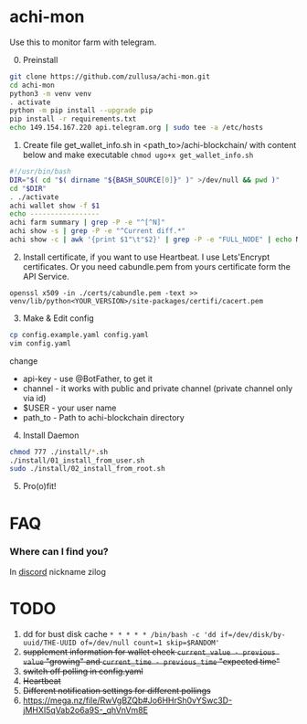 # achi-mon

Use this to monitor farm with telegram.

0. Preinstall

```bash
git clone https://github.com/zullusa/achi-mon.git
cd achi-mon
python3 -m venv venv
. activate
python -m pip install --upgrade pip
pip install -r requirements.txt
echo 149.154.167.220 api.telegram.org | sudo tee -a /etc/hosts
```

1. Create file get_wallet_info.sh in <path_to>/achi-blockchain/ with content below and make executable `chmod ugo+x get_wallet_info.sh`
```bash
#!/usr/bin/bash
DIR="$( cd "$( dirname "${BASH_SOURCE[0]}" )" >/dev/null && pwd )"
cd "$DIR"
. ./activate
achi wallet show -f $1
echo -----------------
achi farm summary | grep -P -e "^[^N]"
achi show -s | grep -P -e "^Current diff.*"
achi show -c | awk '{print $1"\t"$2}' | grep -P -e "FULL_NODE" | echo Nodes count: `wc -l`
```

2. Install certificate, if you want to use Heartbeat. I use Lets'Encrypt certificates. 
Or you need cabundle.pem from yours certificate form the API Service.
```
openssl x509 -in ./certs/cabundle.pem -text >> venv/lib/python<YOUR_VERSION>/site-packages/certifi/cacert.pem
```

3. Make & Edit config

```bash
cp config.example.yaml config.yaml
vim config.yaml
```
change
- api-key - use @BotFather, to get it
- channel - it works with public and private channel (private channel only via id)
- $USER - your user name
- path_to - Path to achi-blockchain directory

4. Install Daemon

```bash
chmod 777 ./install/*.sh
./install/01_install_from_user.sh
sudo ./install/02_install_from_root.sh
```

5. Pro(o)fit!

# FAQ
### Where can I find you?
In [discord](https://discord.gg/DZhBc5pCng) nickname zilog


# TODO
1. dd for bust disk cache `* * * * * /bin/bash -c 'dd if=/dev/disk/by-uuid/THE-UUID of=/dev/null count=1 skip=$RANDOM'`
2. ~~supplement information for wallet check `current_value - previous value` "growing"
and `current_time - previous_time` "expected time"~~
3. ~~switch off polling in config.yaml~~
4. ~~Heartbeat~~
5. ~~Different notification settings for different pollings~~
6. https://mega.nz/file/RwVgBZQb#Jo6HHrSh0vYSwc3D-jMHXI5qVab2o6a9S-_qhVnVm8E
